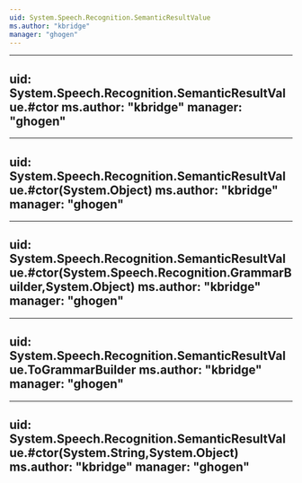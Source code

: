 ```yaml
---
uid: System.Speech.Recognition.SemanticResultValue
ms.author: "kbridge"
manager: "ghogen"
---
```


---
uid: System.Speech.Recognition.SemanticResultValue.#ctor
ms.author: "kbridge"
manager: "ghogen"
---

---
uid: System.Speech.Recognition.SemanticResultValue.#ctor(System.Object)
ms.author: "kbridge"
manager: "ghogen"
---

---
uid: System.Speech.Recognition.SemanticResultValue.#ctor(System.Speech.Recognition.GrammarBuilder,System.Object)
ms.author: "kbridge"
manager: "ghogen"
---

---
uid: System.Speech.Recognition.SemanticResultValue.ToGrammarBuilder
ms.author: "kbridge"
manager: "ghogen"
---

---
uid: System.Speech.Recognition.SemanticResultValue.#ctor(System.String,System.Object)
ms.author: "kbridge"
manager: "ghogen"
---
